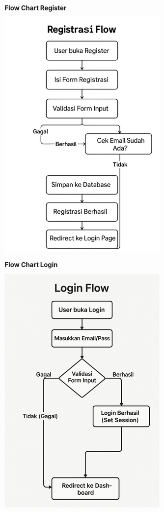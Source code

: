 ## Flow Chart Register

![Register](flowchart/registerflow.jpeg)

## Flow Chart Login

![Login](flowchart/loginflow.jpeg)

